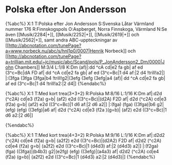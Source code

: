 # Polska efter Jon Andersson

{%abc%}
X:1
T:Polska efter Jon Andersson
S:Svenska Låtar Värmland nummer 176
R:Finnskogspols
O:Aspberget, Norra Finnskoga, Värmland
N:Se även [[Musik/2284|+]], [[Musik/2252|+]], [[Musik/2619|+]] och [[Musik/2562|+]], samt andra ABC-uppteckningar av [[http://abcnotation.com/tunePage?a=www.norbeck.nu/abc/s/hnl1p0/0007|Henrik Norbeck]] och [[http://abcnotation.com/tunePage?a=trillian.mit.edu/~jc/music/abc/Scand/pols/P_JonAndersson2_Dm/0000|John Chambers]]
M:3/4
L:1/8
K:Dm
(af)|:dd ^cA cd|e2 fa gb| af ed (3^c=Bc|dA FD af|
dd ^cA cd|e2 fa gb| af ed (3^c=Bc|1 d4  af:|2 d4 !trill!a2|]
|:(3fga (3fga (3fga|b4 !trill!g2|(3efg (3efg (3efg|a4 (af)|
dd ^cA cd|e2 fa gb| af ed (3^c=Bc|1 d4  !trill!a2:|2 d4|]
{%endabc%}

{%abc%}
X:1
T:Med kort trea(3+3+2)
R:Polska
M:8/16
L:1/16
K:Dm
af|:d2d (^c2A) cd|e3 (f2a) g=b| (af2) e2d ((3^c=Bc)|(d2A) F2D af|
d2d (^c2A) cd|e3 (f2a) g=b| (af2) e2d ((3^c=Bc)|1 d6  af:|2 d6  a2|]
|:(fga) (fga) ((3fga)|b6 g2|(efg) (efg) ((3efg)|a6 af|
d2d (^c2A) cd|e3 (f2a )(g=b)| (af2) e2d ((3^c=Bc)|1 d6  a2:|2 d6|]

{%endabc%}

{%abc%}
X:1
T:Med kort trea(4+3+2)
R:Polska
M:9/16
L:1/16
K:Dm
af|:d2d2 (^c2A) cd|e4 (f2a) g=b| (a2f2) e2d ((3^c=Bc)|(d2A2) F2D af|
d2d2 (^c2A) cd|e4 (f2a) g=b| (a2f2) e2d ((3^c=Bc)|1 (d4d3)  af:|2 (d4d3)  a2|]
|:(f2ga) (fga) ((3fga)|(b4b3) g2|(e2fg) (efg) ((3efg)|(a4a3) af|
d2d2 (^c2A) cd|e4 (f2a) (g=b)| (a2f2) e2d ((3^c=Bc)|1 (d4d3)  a2:|2 (d4d3)|]
{%endabc%}

